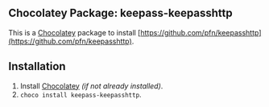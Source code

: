 ## Chocolatey Package: keepass-keepasshttp
This is a [Chocolatey](https://chocolatey.org/) package to install [https://github.com/pfn/keepasshttp](https://github.com/pfn/keepasshttp).

## Installation
1. Install [Chocolatey](https://chocolatey.org/) *(if not already installed)*.
2. `choco install keepass-keepasshttp`.
